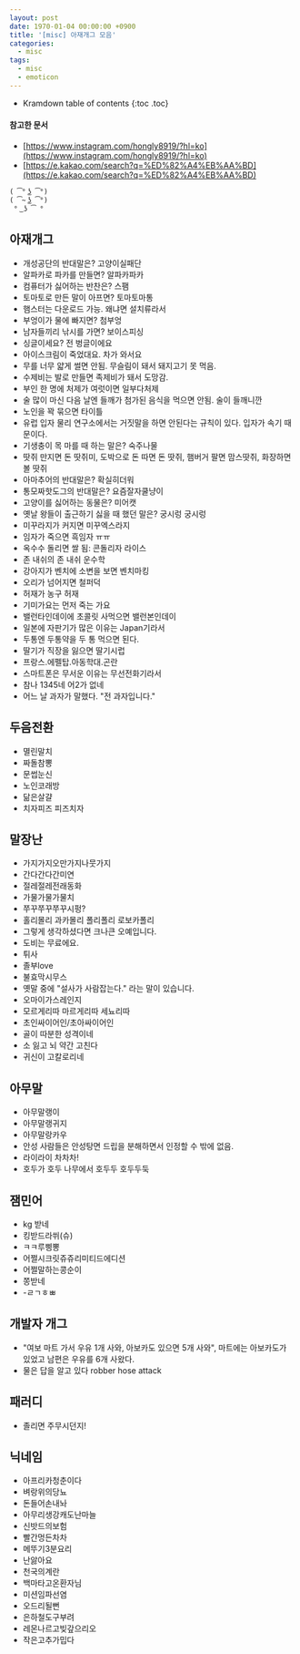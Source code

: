 ```yaml
---
layout: post
date: 1970-01-04 00:00:00 +0900
title: '[misc] 아재개그 모음'
categories:
  - misc
tags:
  - misc
  - emoticon
---
```


* Kramdown table of contents
{:toc .toc}

#### 참고한 문서

- [https://www.instagram.com/hongly8919/?hl=ko](https://www.instagram.com/hongly8919/?hl=ko)
- [https://e.kakao.com/search?q=%ED%82%A4%EB%AA%BD](https://e.kakao.com/search?q=%ED%82%A4%EB%AA%BD)


```
( ͡° ͜ʖ ͡°)
( ͡~ ͜ʖ ͡°)
 ° ͜ ʖ ͡ °
```

## 아재개그

- 개성공단의 반대말은? 고양이실패단
- 알파카로 파카를 만들면? 알파카파카
- 컴퓨터가 싫어하는 반찬은? 스팸
- 토마토로 만든 말이 아프면? 토마토마통
- 햄스터는 다운로드 가능. 왜냐면 설치류라서
- 부엉이가 물에 빠지면? 첨부엉
- 남자들끼리 낚시를 가면? 보이스피싱
- 싱글이세요? 전 벙글이에요
- 아이스크림이 죽었대요. 차가 와서요
- 무를 너무 얇게 썰면 안됨. 무슬림이 돼서 돼지고기 못 먹음.
- 수제비는 발로 만들면 족제비가 돼서 도망감.
- 부인 한 명에 처제가 여럿이면 일부다처제
- 술 많이 마신 다음 날엔 들깨가 첨가된 음식을 먹으면 안됨. 술이 들깨니깐
- 노인을 꽉 묶으면 타이틀
- 유럽 입자 물리 연구소에서는 거짓말을 하면 안된다는 규칙이 있다. 입자가 속기 때문이다.
- 기생충이 목 마를 때 하는 말은? 숙주나물
- 땃쥐 만지면 돈 땃쥐미, 도박으로 돈 따면 돈 땃쥐, 햄버거 팔면 맘스땃쥐, 화장하면 볼 땃쥐
- 아마추어의 반대말은? 확실히더워
- 통모짜핫도그의 반대말은? 요즘잘자쿨냥이
- 고양이를 싫어하는 동물은? 미어캣
- 옛날 왕들이 출근하기 싫을 때 했던 말은? 궁시렁 궁시렁
- 미꾸라지가 커지면 미꾸엑스라지
- 임자가 죽으면 흑임자 ㅠㅠ
- 옥수수 돌리면 쌀 됨: 콘돌리자 라이스
- 존 내쉬의 존 내쉬 운수학
- 강아지가 벤치에 소변을 보면 벤치마킹
- 오리가 넘어지면 철퍼덕
- 허재가 농구 허재
- 기미가요는 먼저 죽는 가요
- 밸런타인데이에 초콜릿 사먹으면 밸런본인데이
- 일본에 자판기가 많은 이유는 Japan기라서
- 두통엔 두통약을 두 통 먹으면 된다.
- 딸기가 직장을 잃으면 딸기시럽
- 프랑스.에펠탑.아동학대.곤란
- 스마트폰은 무서운 이유는 무선전화기라서
- 참나 1345네 어2가 없네
- 어느 날 과자가 말했다. "전 과자입니다."


## 두음전환

- 멸린말치
- 짜돌참뽕
- 문썹눈신
- 노인코래방
- 닮은살걀
- 치자피즈 피즈치자


## 말장난

- 가지가지오만가지나뭇가지
- 간다간다간미연
- 절레절레전래동화
- 가물가물가물치
- 쭈꾸쭈꾸쭈꾸시펑?
- 홀리몰리 과카몰리 폴리폴리 로보카폴리
- 그렇게 생각하셨다면 크나큰 오예입니다.
- 도비는 무료에요.
- 튀사
- 졸부love
- 불효막시무스
- 옛말 중에 "설사가 사람잡는다." 라는 말이 있습니다.
- 오마이가스레인지
- 모르게리따 마르게리따 세뇨리따
- 초인싸이어인/초아싸이어인
- 골이 따분한 성격이네
- 소 잃고 뇌 약간 고친다
- 귀신이 고칼로리네


## 아무말

- 아무말랭이
- 아무말랭귀지
- 아무말랑카우
- 안성 사람들은 안성탕면 드립을 분해하면서 인정할 수 밖에 없음.
- 라이라이 차차차!
- 호두가 호두 나무에서 호두두 호두두둑


## 잼민어

- kg 받네
- 킹받드라쒸(슈)
- ㅋㅋ루삥뽕
- 어쩔시크릿쥬쥬리미티드에디션
- 어쩔말하는콩순이
- 쫑받네
- -ㄹㄱㅎㅃ


## 개발자 개그

- "여보 마트 가서 우유 1개 사와, 아보카도 있으면 5개 사와", 마트에는 아보카도가 있었고 남편은 우유를 6개 사왔다.
- 물은 답을 알고 있다 robber hose attack


## 패러디

- 졸리면 주무시던지!


## 닉네임

- 아프리카청춘이다
- 벼랑위의당뇨
- 돈들어손내놔
- 아무리생강캐도난마늘
- 신밧드의보험
- 빨간멍든차차
- 메뚜기3분요리
- 난앓아요
- 천국의계란
- 백마타고온환자님
- 미션임파선염
- 오드리될뻔
- 은하철도구부려
- 레몬나르고빚갚으리오
- 작은고추가밉다

